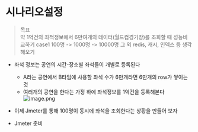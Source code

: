 # 시나리오설정

> 목표  
> 약 1억건의 좌적정보에서 6만여개의 데이터(월드컵경기장)를 조회할 때 성능비교하기
> case1 100명 -> 1000명 -> 10000명 
> 그 외 redis, 캐시, 인덱스 등 생각해오기
        


* 좌석 정보는 공연의 시간-장소별 좌석들이 개별로 등록된다
  * A라는 공연에서 B타임에 사용할 좌석 수가 6만개라면 6만개의 row가 쌓이는 것
  * 여러개의 공연을 한다는 가정 하에 좌석정보를 1억건을 등록해본다
![image.png](image.png)


* 이제 Jmeter를 통해 100명이 동시에 좌석을 조회한다는 상황을 만들어 보자
* Jmeter 준비
